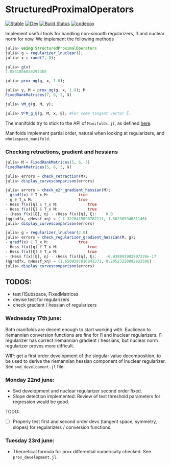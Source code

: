 # StructuredProximalOperators

[![Stable](https://img.shields.io/badge/docs-stable-blue.svg)](https://GillesBareilles.github.io/StructuredProximalOperators.jl/stable)
[![Dev](https://img.shields.io/badge/docs-dev-blue.svg)](https://GillesBareilles.github.io/StructuredProximalOperators.jl/dev)
[![Build Status](https://travis-ci.com/GillesBareilles/StructuredProximalOperators.jl.svg?branch=master)](https://travis-ci.com/GillesBareilles/StructuredProximalOperators.jl)
[![codecov](https://codecov.io/gh/GillesBareilles/StructuredProximalOperators.jl/branch/master/graph/badge.svg?token=Rh5kDktLgR)](https://codecov.io/gh/GillesBareilles/StructuredProximalOperators.jl)




Implement useful tools for handling non-smooth regularizers, l1 and nuclear norm for now. We implement the following methods

```julia
julia> using StructuredProximalOperators
julia> g = regularizer_lnuclear();
julia> x = rand(7, 8);

julia> g(x)
7.0841856836292365

julia> prox_αg(g, x, 1.0);

julia> y, M = prox_αg(g, x, 1.0); M
FixedRankMatrices(7, 8, 2, ℝ)

julia> ∇M_g(g, M, y);

julia> ∇²M_g_ξ(g, M, x, ξ); #For some tangent vector ξ.
```

The manifolds try to stick to the API of `Manifolds.jl`, as defined [here](https://juliamanifolds.github.io/Manifolds.jl/latest/interface.html).

Manifolds implement partial order, natural when looking at regularizers, and `wholespace_manifold`.

### Checking retractions, gradient and hessians

```julia
julia> M = FixedRankMatrices(5, 6, 3)
FixedRankMatrices(5, 6, 3, ℝ)

julia> errors = check_retraction(M);
julia> display_curvescomparison(errors)

julia> errors = check_e2r_gradient_hessian(M);
- gradf(x) ∈ T_x M:				true
- η ∈ T_x M:					true
- Hess f(x)[η] ∈ T_x M:				true
- Hess f(x)[ξ] ∈ T_x M:				true
- ⟨Hess f(x)[ξ], η⟩ - ⟨Hess f(x)[η], ξ⟩:	0.0
(ηgradfx, ηHessf_xη) = (-1.3226415096782111, 1.50236594681146)
julia> display_curvescomparison(errors)

julia> g = regularizer_lnuclear(2.0)
julia> errors = check_regularizer_gradient_hessian(M, g);
- gradf(x) ∈ T_x M:				true
- Hess f(x)[η] ∈ T_x M:				true
- Hess f(x)[ξ] ∈ T_x M:				true
- ⟨Hess f(x)[ξ], η⟩ - ⟨Hess f(x)[η], ξ⟩:	-6.938893903907228e-17
(ηgradfx, ηHessf_xη) = (1.6509397816841371, 0.20523220892922506)
julia> display_curvescomparison(errors)
```

## TODOS:
- test l1Subspace, FixedMatrices
- devise test for regularizers
- check gradient / hessian of regularizers

### Wednesday 17th june:
Both manifolds are decent enough to start working with. Euclidean to riemannian conversion functions are fine for l1 and lnuclear regularizers. l1 regularizer has correct riemannian gradient / hessians, but nuclear norm regularizer proves more difficult.

WIP: get a first order development of the singular value decomposition, to be used to derive the riemannian hessian component of lnuclear regularizer. See `svd_development.jl` file.

### Monday 22nd june:
- Svd development and nuclear regularizer second order fixed.
- Slope detection implemented. Review of test threshold parameters for regression would be good.

TODO:
- [ ] Properly test first and second order devs (tangent space, symmetry, slopes) for regularizers / conversion functions.

### Tuesday 23rd june:
- Theoretical formula for prox differential numerically checked. See `prox_development.jl`.